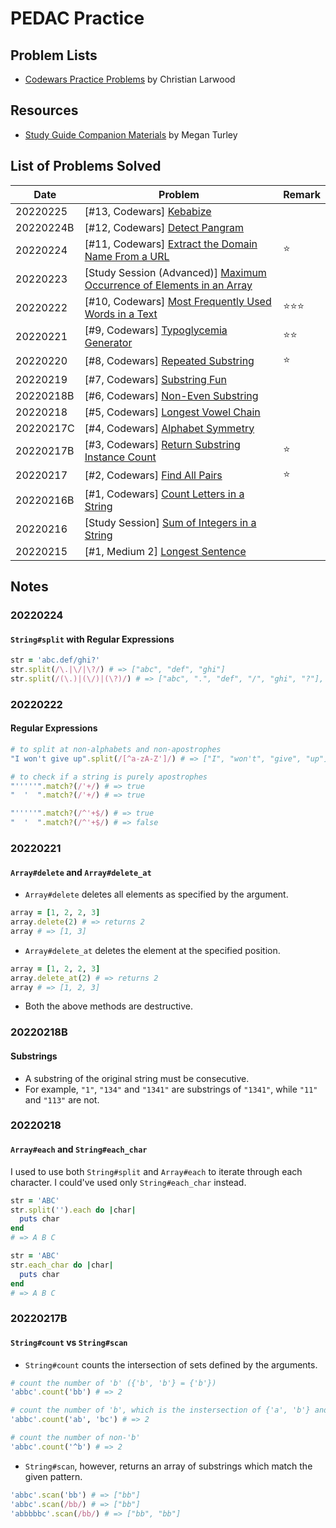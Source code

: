 # PEDAC Practice

## Problem Lists
- [Codewars Practice Problems](https://docs.google.com/document/d/1usQUJQFr6PGVo3ZWgMi3nVtDRdeUuOUNRtZPtSKkYuE/edit#heading=h.8sf25q8ccj8w) by Christian Larwood

## Resources
- [Study Guide Companion Materials](https://docs.google.com/document/d/1DmmqXC1GLADlFoFmvIeZmvvLnO-wP3cPmPvjIe5vbEw/edit) by Megan Turley

## List of Problems Solved
| Date | Problem | Remark |
| --- | --- | --- |
| 20220225 | [#13, Codewars] [Kebabize](https://github.com/tsangsiu/RB109/blob/main/Part_2/2022025.rb) |
| 20220224B | [#12, Codewars] [Detect Pangram](https://github.com/tsangsiu/RB109/blob/main/Part_2/2022024B.rb) |
| 20220224 | [#11, Codewars] [Extract the Domain Name From a URL](https://github.com/tsangsiu/RB109/blob/main/Part_2/20220224.rb) | :star:
| 20220223 | [Study Session (Advanced)] [Maximum Occurrence of Elements in an Array](https://github.com/tsangsiu/RB109/blob/main/Part_2/20220223.rb) |
| 20220222 | [#10, Codewars] [Most Frequently Used Words in a Text](https://github.com/tsangsiu/RB109/blob/main/Part_2/20220222.rb) | :star::star::star:
| 20220221 | [#9, Codewars] [Typoglycemia Generator](https://github.com/tsangsiu/RB109/blob/main/Part_2/20220221.rb) | :star::star:
| 20220220 | [#8, Codewars] [Repeated Substring](https://github.com/tsangsiu/RB109/blob/main/Part_2/20220220.rb) | :star:
| 20220219 | [#7, Codewars] [Substring Fun](https://github.com/tsangsiu/RB109/blob/main/Part_2/20220219.rb) |
| 20220218B | [#6, Codewars] [Non-Even Substring](https://github.com/tsangsiu/RB109/blob/main/Part_2/20220218B.rb) |
| 20220218 | [#5, Codewars] [Longest Vowel Chain](https://github.com/tsangsiu/RB109/blob/main/Part_2/20220218.rb) |
| 20220217C | [#4, Codewars] [Alphabet Symmetry](https://github.com/tsangsiu/RB109/blob/main/Part_2/20220217C.rb) |
| 20220217B | [#3, Codewars] [Return Substring Instance Count](https://github.com/tsangsiu/RB109/blob/main/Part_2/20220217B.rb) | :star: |
| 20220217 | [#2, Codewars] [Find All Pairs](https://github.com/tsangsiu/RB109/blob/main/Part_2/20220217.rb) | :star: |
| 20220216B | [#1, Codewars] [Count Letters in a String](https://github.com/tsangsiu/RB109/blob/main/Part_2/20220216B.rb) |
| 20220216 | [Study Session] [Sum of Integers in a String](https://github.com/tsangsiu/RB109/blob/main/Part_2/20220216.rb) |
| 20220215 | [#1, Medium 2] [Longest Sentence](https://github.com/tsangsiu/RB101_Programming_Foundations/blob/main/Small_Problems/12_Medium_2/01.rb) |

## Notes

### 20220224
#### `String#split` with Regular Expressions
````ruby
str = 'abc.def/ghi?'
str.split(/\.|\/|\?/) # => ["abc", "def", "ghi"]
str.split(/(\.)|(\/)|(\?)/) # => ["abc", ".", "def", "/", "ghi", "?"], why?
````

### 20220222
#### Regular Expressions
````ruby
# to split at non-alphabets and non-apostrophes
"I won't give up".split(/[^a-zA-Z']/) # => ["I", "won't", "give", "up"]

# to check if a string is purely apostrophes
"'''''".match?(/'+/) # => true
"  '  ".match?(/'+/) # => true

"'''''".match?(/^'+$/) # => true
"  '  ".match?(/^'+$/) # => false
````

### 20220221
#### `Array#delete` and `Array#delete_at`
- `Array#delete` deletes all elements as specified by the argument.
````ruby
array = [1, 2, 2, 3]
array.delete(2) # => returns 2
array # => [1, 3]
````
- `Array#delete_at` deletes the element at the specified position.
````ruby
array = [1, 2, 2, 3]
array.delete_at(2) # => returns 2
array # => [1, 2, 3]
````
- Both the above methods are destructive.

### 20220218B
#### Substrings
- A substring of the original string must be consecutive.
- For example, `"1"`, `"134"` and `"1341"` are substrings of `"1341"`, while `"11"` and `"113"` are not.
### 20220218
#### `Array#each` and `String#each_char`
I used to use both `String#split` and `Array#each` to iterate through each character. I could've used only `String#each_char` instead.
````ruby
str = 'ABC'
str.split('').each do |char|
  puts char
end
# => A B C

str = 'ABC'
str.each_char do |char|
  puts char
end
# => A B C
````


### 20220217B
#### `String#count` vs `String#scan`
- `String#count` counts the intersection of sets defined by the arguments.
````ruby
# count the number of 'b' ({'b', 'b'} = {'b'})
'abbc'.count('bb') # => 2

# count the number of 'b', which is the instersection of {'a', 'b'} and {'b', 'c'}
'abbc'.count('ab', 'bc') # => 2

# count the number of non-'b'
'abbc'.count('^b') # => 2
````
- `String#scan`, however, returns an array of substrings which match the given pattern.
````ruby
'abbc'.scan('bb') # => ["bb"]
'abbc'.scan(/bb/) # => ["bb"]
'abbbbbc'.scan(/bb/) # => ["bb", "bb"]
````